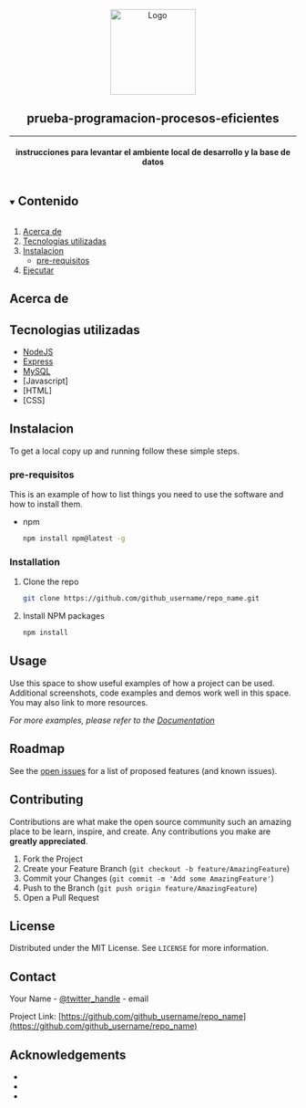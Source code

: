 <p align="center">
  <a href="https://github.com/github_username/repo_name">
    <img src="https://static.vecteezy.com/system/resources/previews/000/423/990/original/vector-document-in-folder-icon.jpg"" alt="Logo" width="150" height="150">
  </a>

  <h2 align="center">prueba-programacion-procesos-eficientes</h2>
                    <hr>
  <h4 align = "center">instrucciones para levantar el ambiente local de desarrollo y la base de datos</h4>
</p>



<!-- TABLE OF CONTENTS -->
<details open="open">
  <summary><h2 style="display: inline-block">Contenido</h2></summary>
  <ol>
    <li><a href="#acerca-de">Acerca de</a></li>
    <li><a href="#tecnologias-utilizadas">Tecnologias utilizadas</a></li>             
    <li>
        <a href="#Instalacion">Instalacion</a>
        <ul>
            <li><a href="#pre-requisitos">pre-requisitos</a></li>
        </ul>
    </li>
    <li><a href="#Ejecutar">Ejecutar</a></li>
  </ol>
</details>

## Acerca de

<!-- Aqui debe ir la imagen de la vista de usuario -->

<!-- Aqui debe ir informacion detallada del proyecto -->

## Tecnologias utilizadas

* [NodeJS](https://nodejs.org/)
* [Express](http://expressjs.com/)
* [MySQL](https://www.mysql.com/)
* [Javascript]
* [HTML]
* [CSS]                     




## Instalacion

To get a local copy up and running follow these simple steps.

### pre-requisitos

This is an example of how to list things you need to use the software and how to install them.
* npm
  ```sh
  npm install npm@latest -g
  ```

### Installation

1. Clone the repo
   ```sh
   git clone https://github.com/github_username/repo_name.git
   ```
2. Install NPM packages
   ```sh
   npm install
   ```



<!-- USAGE EXAMPLES -->
## Usage

Use this space to show useful examples of how a project can be used. Additional screenshots, code examples and demos work well in this space. You may also link to more resources.

_For more examples, please refer to the [Documentation](https://example.com)_



<!-- ROADMAP -->
## Roadmap

See the [open issues](https://github.com/github_username/repo_name/issues) for a list of proposed features (and known issues).



<!-- CONTRIBUTING -->
## Contributing

Contributions are what make the open source community such an amazing place to be learn, inspire, and create. Any contributions you make are **greatly appreciated**.

1. Fork the Project
2. Create your Feature Branch (`git checkout -b feature/AmazingFeature`)
3. Commit your Changes (`git commit -m 'Add some AmazingFeature'`)
4. Push to the Branch (`git push origin feature/AmazingFeature`)
5. Open a Pull Request



<!-- LICENSE -->
## License

Distributed under the MIT License. See `LICENSE` for more information.



<!-- CONTACT -->
## Contact

Your Name - [@twitter_handle](https://twitter.com/twitter_handle) - email

Project Link: [https://github.com/github_username/repo_name](https://github.com/github_username/repo_name)



<!-- ACKNOWLEDGEMENTS -->
## Acknowledgements

* []()
* []()
* []()



